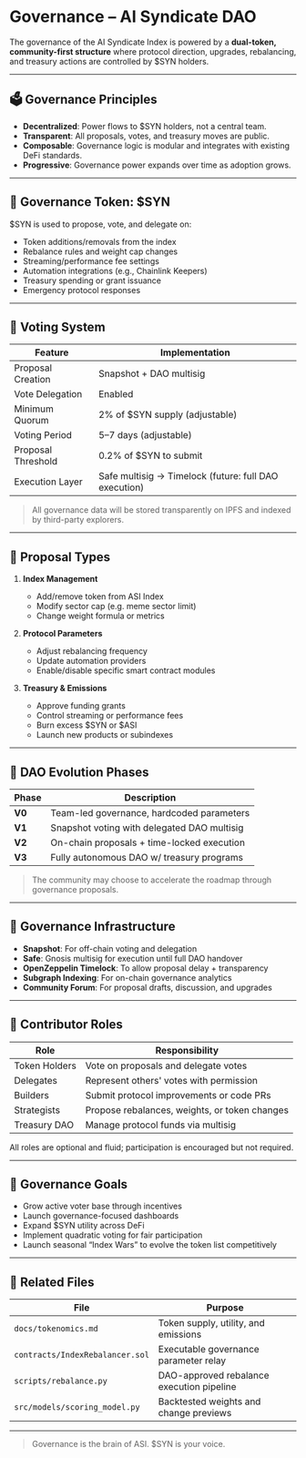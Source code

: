 # Governance – AI Syndicate DAO

The governance of the AI Syndicate Index is powered by a **dual-token, community-first structure** where protocol direction, upgrades, rebalancing, and treasury actions are controlled by $SYN holders.

---

## 🗳️ Governance Principles

- **Decentralized**: Power flows to $SYN holders, not a central team.
- **Transparent**: All proposals, votes, and treasury moves are public.
- **Composable**: Governance logic is modular and integrates with existing DeFi standards.
- **Progressive**: Governance power expands over time as adoption grows.

---

## 🔑 Governance Token: $SYN

$SYN is used to propose, vote, and delegate on:

- Token additions/removals from the index
- Rebalance rules and weight cap changes
- Streaming/performance fee settings
- Automation integrations (e.g., Chainlink Keepers)
- Treasury spending or grant issuance
- Emergency protocol responses

---

## 🧰 Voting System

| Feature              | Implementation              |
|----------------------|-----------------------------|
| Proposal Creation    | Snapshot + DAO multisig     |
| Vote Delegation      | Enabled                     |
| Minimum Quorum       | 2% of $SYN supply (adjustable) |
| Voting Period        | 5–7 days (adjustable)       |
| Proposal Threshold   | 0.2% of $SYN to submit      |
| Execution Layer      | Safe multisig → Timelock (future: full DAO execution) |

> All governance data will be stored transparently on IPFS and indexed by third-party explorers.

---

## 🧪 Proposal Types

1. **Index Management**
   - Add/remove token from ASI Index
   - Modify sector cap (e.g. meme sector limit)
   - Change weight formula or metrics

2. **Protocol Parameters**
   - Adjust rebalancing frequency
   - Update automation providers
   - Enable/disable specific smart contract modules

3. **Treasury & Emissions**
   - Approve funding grants
   - Control streaming or performance fees
   - Burn excess $SYN or $ASI
   - Launch new products or subindexes

---

## 🔄 DAO Evolution Phases

| Phase       | Description                                  |
|-------------|----------------------------------------------|
| **V0**      | Team-led governance, hardcoded parameters    |
| **V1**      | Snapshot voting with delegated DAO multisig  |
| **V2**      | On-chain proposals + time-locked execution   |
| **V3**      | Fully autonomous DAO w/ treasury programs    |

> The community may choose to accelerate the roadmap through governance proposals.

---

## 🧱 Governance Infrastructure

- **Snapshot**: For off-chain voting and delegation
- **Safe**: Gnosis multisig for execution until full DAO handover
- **OpenZeppelin Timelock**: To allow proposal delay + transparency
- **Subgraph Indexing**: For on-chain governance analytics
- **Community Forum**: For proposal drafts, discussion, and upgrades

---

## 🤝 Contributor Roles

| Role          | Responsibility                             |
|---------------|---------------------------------------------|
| Token Holders | Vote on proposals and delegate votes        |
| Delegates     | Represent others' votes with permission     |
| Builders      | Submit protocol improvements or code PRs    |
| Strategists   | Propose rebalances, weights, or token changes |
| Treasury DAO  | Manage protocol funds via multisig          |

All roles are optional and fluid; participation is encouraged but not required.

---

## 🔮 Governance Goals

- Grow active voter base through incentives
- Launch governance-focused dashboards
- Expand $SYN utility across DeFi
- Implement quadratic voting for fair participation
- Launch seasonal “Index Wars” to evolve the token list competitively

---

## 📘 Related Files

| File                      | Purpose                                   |
|---------------------------|-------------------------------------------|
| `docs/tokenomics.md`      | Token supply, utility, and emissions       |
| `contracts/IndexRebalancer.sol` | Executable governance parameter relay |
| `scripts/rebalance.py`    | DAO-approved rebalance execution pipeline |
| `src/models/scoring_model.py` | Backtested weights and change previews |

---

> Governance is the brain of ASI. $SYN is your voice.


